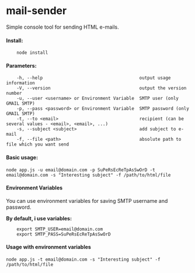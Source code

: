 mail-sender
===========

Simple console tool for sending HTML e-mails.

#### Install:

```
    node install
```

#### Parameters:
```
    -h, --help                                     output usage information
    -V, --version                                  output the version number
    -u, --user <username> or Environment Variable  SMTP user (only GMAIL SMTP)
    -p, --pass <password> or Environment Variable  SMTP password (only GMAIL SMTP)
    -t, --to <email>                               recipient (can be several values - <email>, <email>, ...)
    -s, --subject <subject>                        add subject to e-mail
    -f, --file <path>                              absolute path to file which you want send
```

#### Basic usage:
```
node app.js -u email@domain.com -p SuPeRsEcReTpAsSwOrD -t email@domain.com -s "Interesting subject" -f /path/to/html/file
```

#### Environment Variables

You can use environment variables for saving SMTP username and password.

**By default, i use variables:**

```
    export SMTP_USER=email@domain.com
    export SMTP_PASS=SuPeRsEcReTpAsSwOrD
```

#### Usage with environment variables
```
node app.js -t email@domain.com -s "Interesting subject" -f /path/to/html/file
```